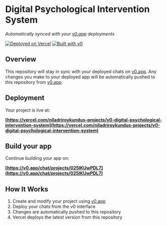# Digital Psychological Intervention System

*Automatically synced with your [v0.app](https://v0.app) deployments*

[![Deployed on Vercel](https://img.shields.io/badge/Deployed%20on-Vercel-black?style=for-the-badge&logo=vercel)](https://vercel.com/niladriroykundus-projects/v0-digital-psychological-intervention-system)
[![Built with v0](https://img.shields.io/badge/Built%20with-v0.app-black?style=for-the-badge)](https://v0.app/chat/projects/025lKUwPDL7)

## Overview

This repository will stay in sync with your deployed chats on [v0.app](https://v0.app).
Any changes you make to your deployed app will be automatically pushed to this repository from [v0.app](https://v0.app).

## Deployment

Your project is live at:

**[https://vercel.com/niladriroykundus-projects/v0-digital-psychological-intervention-system](https://vercel.com/niladriroykundus-projects/v0-digital-psychological-intervention-system)**

## Build your app

Continue building your app on:

**[https://v0.app/chat/projects/025lKUwPDL7](https://v0.app/chat/projects/025lKUwPDL7)**

## How It Works

1. Create and modify your project using [v0.app](https://v0.app)
2. Deploy your chats from the v0 interface
3. Changes are automatically pushed to this repository
4. Vercel deploys the latest version from this repository
